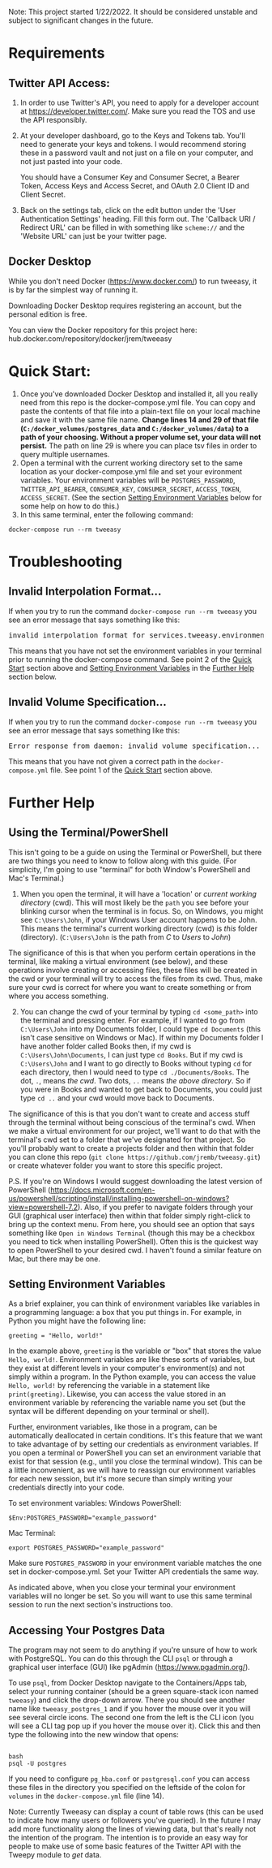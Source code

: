 Note: This project started 1/22/2022. It should be considered unstable and subject to significant changes in the future.

# Requirements
## Twitter API Access:
1. In order to use Twitter's API, you need to apply for a developer account at https://developer.twitter.com/. Make sure you read the TOS and use the API responsibly. 

2. At your developer dashboard, go to the Keys and Tokens tab. You'll need to generate your keys and tokens. I would recommend storing these in a password vault and not just on a file on your computer, and not just pasted into your code. 

    You should have a Consumer Key and Consumer Secret, a Bearer Token, Access Keys and Access Secret, and OAuth 2.0 Client ID and Client Secret.

3. Back on the settings tab, click on the edit button under the 'User Authentication Settings' heading. Fill this form out. The 'Callback URI / Redirect URL' can be filled in with something like `scheme://` and the 'Website URL' can just be your twitter page.

## Docker Desktop
While you don't need Docker (https://www.docker.com/) to run tweeasy, it is by far the simplest way of running it. 

Downloading Docker Desktop requires registering an account, but the personal edition is free.

You can view the Docker repository for this project here: hub.docker.com/repository/docker/jrem/tweeasy

# Quick Start:
1. Once you've downloaded Docker Desktop and installed it, all you really need from this repo is the docker-compose.yml file. You can copy and paste the contents of that file into a plain-text file on your local machine and save it with the same file name. **Change lines 14 and 29 of that file (`C:/docker_volumes/postgres_data` and `C:/docker_volumes/data`) to a path of your choosing. Without a proper volume set, your data will not persist.** The path on line 29 is where you can place tsv files in order to query multiple usernames.
3. Open a terminal with the current working directory set to the same location as your docker-compose.yml file and set your evironment variables. Your environment variables will be `POSTGRES_PASSWORD`, `TWITTER_API_BEARER`, `CONSUMER_KEY`, `CONSUMER_SECRET`, `ACCESS_TOKEN`, `ACCESS_SECRET`. (See the section [Setting Environment Variables](https://github.com/jremb/tweeasy/blob/main/README.md#setting-environment-variables) below for some help on how to do this.)
4. In this same terminal, enter the following command:
<pre><code>docker-compose run --rm tweeasy</pre></code>

# Troubleshooting
## Invalid Interpolation Format...
If when you try to run the command `docker-compose run --rm tweeasy` you see an error message that says something like this:
<pre>invalid interpolation format for services.tweeasy.environment.[]: "required variable POSTGRES_PASSWORD is missing a value: err"</pre>
This means that you have not set the environment variables in your terminal prior to running the docker-compose command. See point 2 of the [Quick Start](https://github.com/jremb/tweeasy/blob/main/README.md#quick-start) section above and [Setting Environment Variables](https://github.com/jremb/tweeasy/blob/main/README.md#setting-environment-variables) in the [Further Help](https://github.com/jremb/tweeasy/blob/main/README.md#further-help) section below.

## Invalid Volume Specification...
If when you try to run the command `docker-compose run --rm tweeasy` you see an error message that says something like this:
<pre>Error response from daemon: invalid volume specification...</pre>
This means that you have not given a correct path in the `docker-compose.yml` file. See point 1 of the [Quick Start](https://github.com/jremb/tweeasy/blob/main/README.md#quick-start) section above.

# Further Help
## Using the Terminal/PowerShell
This isn't going to be a guide on using the Terminal or PowerShell, but there are two things you need to know to follow along with this guide. (For simplicity, I'm going to use "terminal" for both Window's PowerShell and Mac's Terminal.) 

1. When you open the terminal, it will have a 'location' or <i>current working directory</i> (cwd). This will most likely be the `path` you see before your blinking cursor when the terminal is in focus. So, on Windows, you might see `C:\Users\John`, if your Windows User account happens to be John. This means the terminal's current working directory (cwd) is <i>this</i> folder (directory). (`C:\Users\John` is the path from <i>C</i> to <i>Users</i> to <i>John</i>)

The significance of this is that when you perform certain operations in the terminal, like making a virtual environment (see below), and these operations involve creating or accessing files, these files will be created in the cwd or your terminal will try to access the files from its cwd. Thus, make sure your cwd is correct for where you want to create something or from where you access something. 

2. You can change the cwd of your terminal by typing `cd <some_path>` into the terminal and pressing enter. For example, if I wanted to go from `C:\Users\John` into my Documents folder, I could type `cd Documents` (this isn't case sensitive on Windows or Mac). If within my Documents folder I have another folder called Books then, if my cwd is `C:\Users\John\Documents`, I can just type `cd Books`. But if my cwd is `C:\Users\John` and I want to go directly to Books without typing `cd` for each directory, then I would need to type `cd ./Documents/Books`. The dot, `.`, means <i>the cwd</i>. Two dots, `..` means <i>the above directory</i>. So if you were in Books and wanted to get back to Documents, you could just type `cd ..` and your cwd would move back to Documents. 

The significance of this is that you don't want to create and access stuff through the terminal without being conscious of the terminal's cwd. When we make a virtual environment for our project, we'll want to do that with the terminal's cwd set to a folder that we've designated for that project. So you'll probably want to create a projects folder and then within that folder you can clone this repo (`git clone https://github.com/jremb/tweeasy.git`) or create whatever folder you want to store this specific project.

P.S. If you're on Windows I would suggest downloading the latest version of PowerShell (https://docs.microsoft.com/en-us/powershell/scripting/install/installing-powershell-on-windows?view=powershell-7.2). Also, if you prefer to navigate folders through your GUI (graphical user interface) then within that folder simply right-click to bring up the context menu. From here, you should see an option that says something like  `Open in Windows Terminal` (though this may be a checkbox you need to tick when installing PowerShell). Often this is the quickest way to open PowerShell to your desired cwd. I haven't found a similar feature on Mac, but there may be one.

## Setting Environment Variables
As a brief explainer, you can think of environment variables like variables in a programming language: a box that you put things in. For example, in Python you might have the following line:

<pre><code>greeting = "Hello, world!"</code></pre>

In the example above, `greeting` is the variable or "box" that stores the value `Hello, world!`. Environment variables are like these sorts of variables, but they exist at different levels in your computer's environment(s) and not simply within a program. In the Python example, you can access the value `Hello, world!` by referencing the variable in a statement like `print(greeting)`. Likewise, you can access the value stored in an environment variable by referencing the variable name you set (but the syntax will be different depending on your terminal or shell). 

Further, environment variables, like those in a program, can be automatically deallocated in certain conditions. It's this feature that we want to take advantage of by setting our credentials as environment variables. If you open a terminal or PowerShell you can set an environment variable that exist for that session (e.g., until you close the terminal window). This can be a little inconvenient, as we will have to reassign our environment variables for each new session, but it's more secure than simply writing your credentials directly into your code.

To set environment variables:
Windows PowerShell:

<pre><code>$Env:POSTGRES_PASSWORD="example_password"</pre></code>

Mac Terminal:

<pre><code>export POSTGRES_PASSWORD="example_password"</pre></code>

Make sure `POSTGRES_PASSWORD` in your environment variable matches the one set in docker-compose.yml. Set your Twitter API credentials the same way. 

As indicated above, when you close your terminal your environment variables will no longer be set. So you will want to use this same terminal session to run the next section's instructions too.

## Accessing Your Postgres Data
The program may not seem to do anything if you're unsure of how to work with PostgreSQL. You can do this through the CLI `psql` or through a graphical user interface (GUI) like pgAdmin (https://www.pgadmin.org/). 

To use `psql`, from Docker Desktop navigate to the Containers/Apps tab, select your running container (should be a green square-stack icon named `tweeasy`) and click the drop-down arrow. There you should see another name like `tweeasy_postgres_1` and if you hover the mouse over it you will see several circle icons. The second one from the left is the CLI icon (you will see a CLI tag pop up if you hover the mouse over it). Click this and then type the following into the new window that opens:

<pre><code>
bash
psql -U postgres
</pre></code>

If you need to configure `pg_hba.conf` or `postgresql.conf` you can access these files in the directory you specified on the leftside of the colon for `volumes` in the `docker-compose.yml` file (line 14).

Note: Currently Tweeasy can display a count of table rows (this can be used to indicate how many users or followers you've queried). In the future I may add more functionality along the lines of viewing data, but that's really not the intention of the program. The intention is to provide an easy way for people to make use of some basic features of the Twitter API with the Tweepy module to *get* data.
